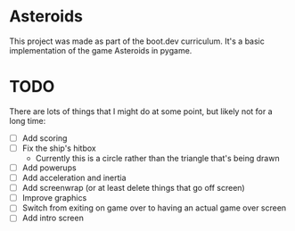 # Asteroids
This project was made as part of the boot.dev curriculum. It's a basic
implementation of the game Asteroids in pygame.

# TODO
There are lots of things that I might do at some point, but likely not for
a long time:
- [ ] Add scoring
- [ ] Fix the ship's hitbox
    - Currently this is a circle rather than the triangle that's being drawn
- [ ] Add powerups
- [ ] Add acceleration and inertia
- [ ] Add screenwrap (or at least delete things that go off screen)
- [ ] Improve graphics
- [ ] Switch from exiting on game over to having an actual game over screen
- [ ] Add intro screen
